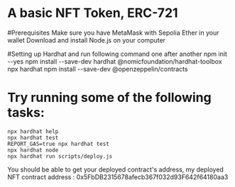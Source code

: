 # A basic NFT Token, ERC-721 


#Prerequisites
Make sure you have MetaMask with Sepolia Ether in your wallet 
Download and install Node.js on your computer

#Setting up Hardhat and run following command one after another
npm init --yes
npm install --save-dev hardhat @nomicfoundation/hardhat-toolbox
npx hardhat 
npm install --save-dev @openzeppelin/contracts



# Try running some of the following tasks:

```shell
npx hardhat help
npx hardhat test
REPORT_GAS=true npx hardhat test
npx hardhat node
npx hardhat run scripts/deploy.js
```

You should be able to get your deployed contract's address, 
my deployed NFT contract address : 0x5FbDB2315678afecb367f032d93F642f64180aa3
